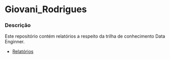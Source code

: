 # Giovani_Rodrigues

### Descrição
Este repositório contém relatórios a respeito da trilha de conhecimento Data Enginner.

- [Relatórios](https://github.com/2RP-Squad404/Giovani_Rodrigues/tree/semana-2/Relatorios)